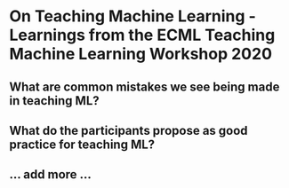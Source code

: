 # On Teaching Machine Learning - Learnings from the ECML Teaching Machine Learning Workshop 2020


## What are common mistakes we see being made in teaching ML?

## What do the participants propose as good practice for teaching ML?

## ... add more ...



